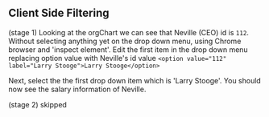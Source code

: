 ## Client Side Filtering

(stage 1)
Looking at the orgChart we can see that Neville (CEO) id is `112`. Without selecting anything yet on the drop down menu, using Chrome browser and 'inspect element'. Edit the first item in the drop down menu replacing option value with Neville's id value 
`<option value="112" label="Larry Stooge">Larry Stooge</option>`

Next, select the the first drop down item which is 'Larry Stooge'. You should now see the salary information of Neville.

(stage 2) skipped

